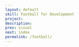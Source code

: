 ```yaml
---
layout: default
skill: Football for Development
project:
description:
prev: visual
next: index
permalink: /football/
---
```

<script type="text/javascript">
  var images = ['/assets/images/football/IMG_1504.JPG'];
  var projects = [];
  var descriptions = [];
  var interval = 5000;
</script>
